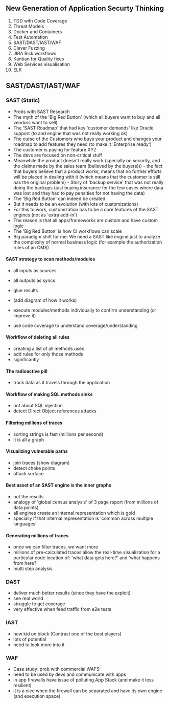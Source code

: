 ## New Generation of Application Securty Thinking

1. TDD with Code Coverage
2. Threat Models
3. Docker and Containers
4. Test Automation
5. SAST/DAST/IAST/WAF
6. Clever Fuzzing
7. JIRA Risk workflows
8. Kanban for Quality fixes
9. Web Services visualisation
10. ELK


## SAST/DAST/IAST/WAF

### SAST (Static)

- Probs with SAST Research
- The myth of the 'Big Red Button' (which all buyers want to buy and all vendors want to sell)
- The 'SAST Roadmap' that had key 'customer demands' like Oracle support (to and engine that was not really working ok)
 - The curse of the Customers who buys your product and changes your roadmap to add features they need (to make it 'Enterprise ready')
  - The customer is paying for feature XYZ
   - The devs are focused on non-critical stuff
   - Meanwhile the product doesn't really work (specially on security, and the claims made by the sales team (believed by the buyers)))
    - the fact that buyers believe that a product works, means that no further efforts will be placed in dealing with it (which means that the customer is still has the original problem)
    - Story of 'backup service' that was not really doing the backups (just buying insurance for the few cases where data was lost and they had to pay penalties for not having the data)
- The 'Big Red Button' can indeed be created:
 - But it needs to be an evolution (with lots of customizations)
 - For this to work, customization has to be a core features of the SAST engines (not as 'extra add-in')
  - The reason is that all apps/frameworks are custom and have custom logic
- The 'Big Red Button' is how CI workflows can scale
- Big paradigm shift for me: We need a SAST like engine just to analyze the complexity of normal business logic (for example the authorization rules of an CMS)

#### SAST strategy to scan methods/modules

  - all inputs as sources
  - all outputs as syncs  
  - glue results
  - (add diagram of how it works)

  - execute modules/methods individually to confirm understanding (or improve it)
  - use code coverage to understand coverage/understanding

#### Workflow of deleting all rules

  - creating a list of all methods used
  - add rules for only those methods
  - significantly

#### The radioactive pill

  - track data as it travels through the application

#### Workflow of making SQL methods sinks

  - not about SQL injection
  - detect Direct Object references attacks

#### Filtering millions of traces

  - sorting strings is fast (millions per second)
  - it is all a graph

#### Visualizing vulnerable paths

  - join traces (show diagram)
  - detect choke points
  - attack surface

#### Best asset of an SAST engine is the inner graphs

  - not the results
  - analogy of 'global census analysis' of 3 page report (from millions of data points)
  - all engines create an internal representation which is gold
  - specially if that internal representation is 'common across multiple languages'

#### Generating millions of traces

  - once we can filter traces, we want more
  - millions of pre-calculated traces allow the real-time visualization for a particular code location of: 'what data gets here?' and 'what happens from here?'
  - multi step analysis


### DAST

  - deliver much better results (since they have the exploit)
  - see real world
  - struggle to get coverage
  - very effective when feed traffic from e2e tests

### IAST

  - new kid on block (Contrast one of the best players)
  - lots of potential
  - need to look more into it

### WAF

- Case study: prob with commercial WAFS:
 - need to be used by devs and communicate with apps
 - in app firewalls have issue of polluting App Stack (and make it less resilient)
  - it is a nice when the firewall can be separated and have its own engine (and execution space)
